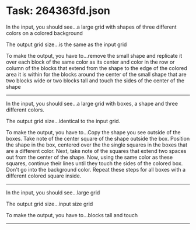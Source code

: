 # Task: 264363fd.json

In the input, you should see...a large grid with shapes of three different colors on a colored background

The output grid size...is the same as the input grid

To make the output, you have to...remove the small shape and replicate it over each block of the same color as its center and color in the row or column of the blocks that extend from the shape to the edge of the colored area it is within for the blocks around the center of the small shape that are two blocks wide or two blocks tall and touch the sides of the center of the shape

---

In the input, you should see...a large grid with boxes, a shape and three different colors.

The output grid size...identical to the input grid.

To make the output, you have to...Copy the shape you see outside of the boxes. Take note of the center square of the shape outside the box. Position the shape in the box, centered over the the single squares in the boxes that are a different color. Next, take note of the squares that extend two spaces out from the center of the shape. Now, using the same color as these squares, continue their lines until they touch the sides of the colored box. Don't go into the background color. Repeat these steps for all boxes with a different colored square inside.

---

In the input, you should see...large grid

The output grid size...input size grid

To make the output, you have to...blocks tall and touch

---

